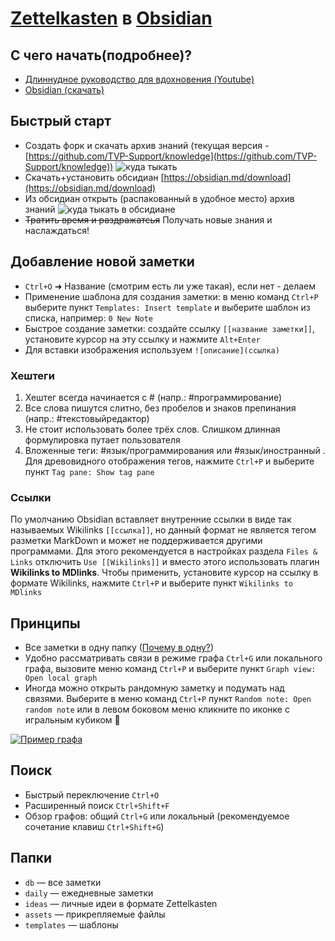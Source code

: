 # [Zettelkasten](Zettelkasten.md) в [Obsidian](Obsidian.md)

## С чего начать(подробнее)?

- [Длиннудное руководство для вдохновения (Youtube)](https://youtu.be/PiS3pRRj994)
- [Obsidian (скачать)](https://obsidian.md/)

## Быстрый старт

- Создать форк и скачать архив знаний (текущая версия - [https://github.com/TVP-Support/knowledge](https://github.com/TVP-Support/knowledge)) ![куда тыкать](https://user-images.githubusercontent.com/16482188/139672915-4df81c01-66e0-4855-8c02-ce4a7428c9c4.png)
- Скачать+установить обсидиан [https://obsidian.md/download](https://obsidian.md/download)
- Из обсидиан открыть (распакованный в удобное место) архив знаний ![куда тыкать в обсидиане](./assets/Pasted%20image%2020210519170824.png)
- ~~Тратить время и раздражатсья~~ Получать новые знания и наслаждаться!

## Добавление новой заметки

- `Ctrl+O` ➜ Название (смотрим есть ли уже такая), если нет - делаем
- Применение шаблона для создания заметки: в меню команд `Ctrl+P` выберите пункт `Templates: Insert template` и выберите шаблон из списка, например: `0 New Note`
- Быстрое создание заметки: создайте ссылку `[[название заметки]]`, установите курсор на эту ссылку и нажмите `Alt+Enter`
- Для вставки изображения используем `![описание](ссылка)`

### Хештеги

1. Хештег всегда начинается с # (напр.: #программирование)
2. Все слова пишутся слитно, без пробелов и знаков препинания (напр.: #текстовыйредактор)
3. Не стоит использовать более трёх слов. Слишком длинная формулировка путает пользователя
4. Вложенные теги: #язык/программирования или #язык/иностранный .  Для древовидного отображения тегов, нажмите `Ctrl+P` и выберите пункт `Tag pane: Show tag pane`

### Ссылки

По умолчанию Obsidian вставляет внутренние ссылки в виде так называемых Wikilinks `[[ссылка]]`, но данный формат не является тегом разметки MarkDown и может не поддерживается другими программами. Для этого рекомендуется в настройках раздела `Files & Links` отключить `Use [[Wikilinks]]` и вместо этого использовать плагин **Wikilinks to MDlinks**. Чтобы применить, установите курсор на ссылку в формате Wikilinks, нажмите `Ctrl+P` и выберите пункт `Wikilinks to MDlinks`

## Принципы

- Все заметки в одну папку ([Почему в одну?](db/Zettelkasten.md))
- Удобно рассматривать связи в режиме графа `Ctrl+G` или локального графа, вызовите меню команд `Ctrl+P` и выберите пункт `Graph view: Open local graph`
- Иногда можно открыть рандомную заметку и подумать над связями. Выберите в меню команд `Ctrl+P` пункт `Random note: Open random note` или в левом боковом меню кликните по иконке с игральным кубиком 🎲

[![Пример графа](./assets/Zettelkasten%20graph%20example.png)](./assets/Zettelkasten%20graph%20example.png)

## Поиск

- Быстрый переключение `Ctrl+O`
- Расширенный поиск `Ctrl+Shift+F`
- Обзор графов: общий `Ctrl+G` или локальный (рекомендуемое сочетание клавиш  `Ctrl+Shift+G`)

## Папки

- `db`  — все заметки
- `daily`  — ежедневные заметки
- `ideas` — личные идеи в формате Zettelkasten
- `assets`  — прикрепляемые файлы
- `templates`  — шаблоны
